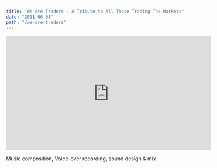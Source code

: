 ```yaml
---
title: "We Are Traders - A Tribute to All Those Trading The Markets"
date: "2011-06-01"
path: "/we-are-traders"
---
```


<iframe width="560" height="315" src="https://www.youtube-nocookie.com/embed/MwKYjZ_8EcE" frameborder="0" allow="accelerometer; autoplay; encrypted-media; gyroscope; picture-in-picture" allowfullscreen></iframe>

Music composition, Voice-over recording, sound design & mix

